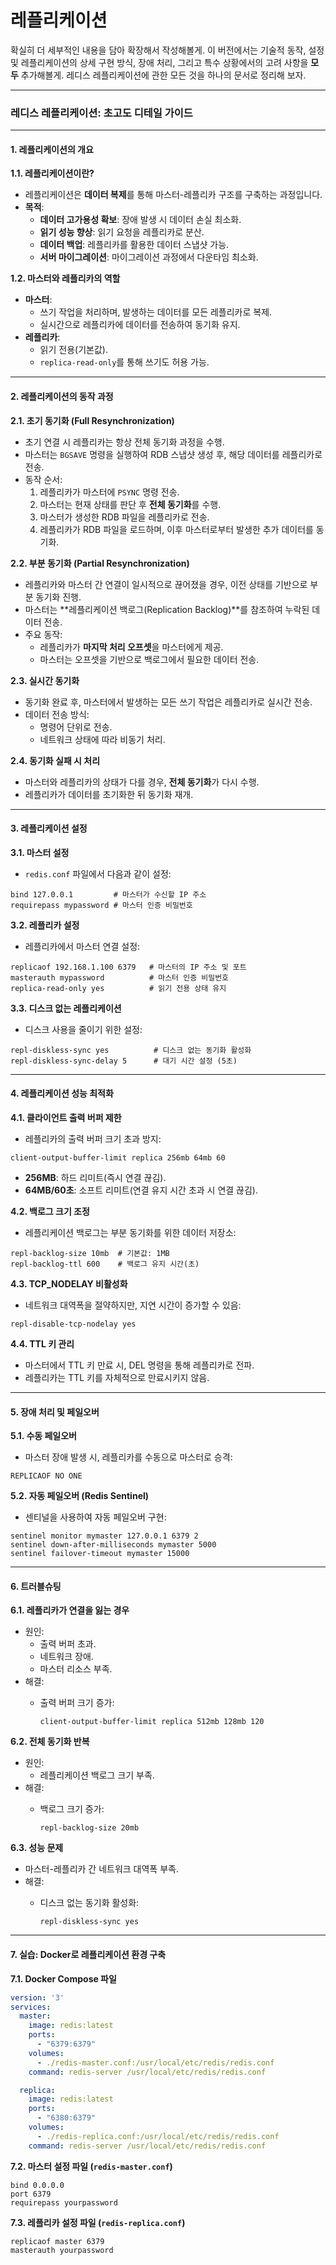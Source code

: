 # 레플리케이션

확실히 더 세부적인 내용을 담아 확장해서 작성해볼게. 이 버전에서는 기술적 동작, 설정 및 레플리케이션의 상세 구현 방식, 장애 처리, 그리고 특수 상황에서의 고려 사항을 **모두** 추가해볼게. 레디스 레플리케이션에 관한 모든 것을 하나의 문서로 정리해 보자.

***

### **레디스 레플리케이션: 초고도 디테일 가이드**

***

#### **1. 레플리케이션의 개요**

**1.1. 레플리케이션이란?**

* 레플리케이션은 **데이터 복제**를 통해 마스터-레플리카 구조를 구축하는 과정입니다.
* **목적**:
  * **데이터 고가용성 확보**: 장애 발생 시 데이터 손실 최소화.
  * **읽기 성능 향상**: 읽기 요청을 레플리카로 분산.
  * **데이터 백업**: 레플리카를 활용한 데이터 스냅샷 가능.
  * **서버 마이그레이션**: 마이그레이션 과정에서 다운타임 최소화.

**1.2. 마스터와 레플리카의 역할**

* **마스터**:
  * 쓰기 작업을 처리하며, 발생하는 데이터를 모든 레플리카로 복제.
  * 실시간으로 레플리카에 데이터를 전송하여 동기화 유지.
* **레플리카**:
  * 읽기 전용(기본값).
  * `replica-read-only`를 통해 쓰기도 허용 가능.

***

#### **2. 레플리케이션의 동작 과정**

**2.1. 초기 동기화 (Full Resynchronization)**

* 초기 연결 시 레플리카는 항상 전체 동기화 과정을 수행.
* 마스터는 `BGSAVE` 명령을 실행하여 RDB 스냅샷 생성 후, 해당 데이터를 레플리카로 전송.
* 동작 순서:
  1. 레플리카가 마스터에 `PSYNC` 명령 전송.
  2. 마스터는 현재 상태를 판단 후 **전체 동기화**를 수행.
  3. 마스터가 생성한 RDB 파일을 레플리카로 전송.
  4. 레플리카가 RDB 파일을 로드하며, 이후 마스터로부터 발생한 추가 데이터를 동기화.

**2.2. 부분 동기화 (Partial Resynchronization)**

* 레플리카와 마스터 간 연결이 일시적으로 끊어졌을 경우, 이전 상태를 기반으로 부분 동기화 진행.
* 마스터는 \*\*레플리케이션 백로그(Replication Backlog)\*\*를 참조하여 누락된 데이터 전송.
* 주요 동작:
  * 레플리카가 **마지막 처리 오프셋**을 마스터에게 제공.
  * 마스터는 오프셋을 기반으로 백로그에서 필요한 데이터 전송.

**2.3. 실시간 동기화**

* 동기화 완료 후, 마스터에서 발생하는 모든 쓰기 작업은 레플리카로 실시간 전송.
* 데이터 전송 방식:
  * 명령어 단위로 전송.
  * 네트워크 상태에 따라 비동기 처리.

**2.4. 동기화 실패 시 처리**

* 마스터와 레플리카의 상태가 다를 경우, **전체 동기화**가 다시 수행.
* 레플리카가 데이터를 초기화한 뒤 동기화 재개.

***

#### **3. 레플리케이션 설정**

**3.1. 마스터 설정**

* `redis.conf` 파일에서 다음과 같이 설정:

```plaintext
bind 127.0.0.1         # 마스터가 수신할 IP 주소
requirepass mypassword # 마스터 인증 비밀번호
```

**3.2. 레플리카 설정**

* 레플리카에서 마스터 연결 설정:

```plaintext
replicaof 192.168.1.100 6379   # 마스터의 IP 주소 및 포트
masterauth mypassword          # 마스터 인증 비밀번호
replica-read-only yes          # 읽기 전용 상태 유지
```

**3.3. 디스크 없는 레플리케이션**

* 디스크 사용을 줄이기 위한 설정:

```plaintext
repl-diskless-sync yes          # 디스크 없는 동기화 활성화
repl-diskless-sync-delay 5      # 대기 시간 설정 (5초)
```

***

#### **4. 레플리케이션 성능 최적화**

**4.1. 클라이언트 출력 버퍼 제한**

* 레플리카의 출력 버퍼 크기 초과 방지:

```plaintext
client-output-buffer-limit replica 256mb 64mb 60
```

* **256MB**: 하드 리미트(즉시 연결 끊김).
* **64MB/60초**: 소프트 리미트(연결 유지 시간 초과 시 연결 끊김).

**4.2. 백로그 크기 조정**

* 레플리케이션 백로그는 부분 동기화를 위한 데이터 저장소:

```plaintext
repl-backlog-size 10mb  # 기본값: 1MB
repl-backlog-ttl 600    # 백로그 유지 시간(초)
```

**4.3. TCP\_NODELAY 비활성화**

* 네트워크 대역폭을 절약하지만, 지연 시간이 증가할 수 있음:

```plaintext
repl-disable-tcp-nodelay yes
```

**4.4. TTL 키 관리**

* 마스터에서 TTL 키 만료 시, DEL 명령을 통해 레플리카로 전파.
* 레플리카는 TTL 키를 자체적으로 만료시키지 않음.

***

#### **5. 장애 처리 및 페일오버**

**5.1. 수동 페일오버**

* 마스터 장애 발생 시, 레플리카를 수동으로 마스터로 승격:

```plaintext
REPLICAOF NO ONE
```

**5.2. 자동 페일오버 (Redis Sentinel)**

* 센티널을 사용하여 자동 페일오버 구현:

```plaintext
sentinel monitor mymaster 127.0.0.1 6379 2
sentinel down-after-milliseconds mymaster 5000
sentinel failover-timeout mymaster 15000
```

***

#### **6. 트러블슈팅**

**6.1. 레플리카가 연결을 잃는 경우**

* 원인:
  * 출력 버퍼 초과.
  * 네트워크 장애.
  * 마스터 리소스 부족.
* 해결:
  *   출력 버퍼 크기 증가:

      ```plaintext
      client-output-buffer-limit replica 512mb 128mb 120
      ```

**6.2. 전체 동기화 반복**

* 원인:
  * 레플리케이션 백로그 크기 부족.
* 해결:
  *   백로그 크기 증가:

      ```plaintext
      repl-backlog-size 20mb
      ```

**6.3. 성능 문제**

* 마스터-레플리카 간 네트워크 대역폭 부족.
* 해결:
  *   디스크 없는 동기화 활성화:

      ```plaintext
      repl-diskless-sync yes
      ```

***

#### **7. 실습: Docker로 레플리케이션 환경 구축**

**7.1. Docker Compose 파일**

```yaml
version: '3'
services:
  master:
    image: redis:latest
    ports:
      - "6379:6379"
    volumes:
      - ./redis-master.conf:/usr/local/etc/redis/redis.conf
    command: redis-server /usr/local/etc/redis/redis.conf

  replica:
    image: redis:latest
    ports:
      - "6380:6379"
    volumes:
      - ./redis-replica.conf:/usr/local/etc/redis/redis.conf
    command: redis-server /usr/local/etc/redis/redis.conf
```

**7.2. 마스터 설정 파일 (`redis-master.conf`)**

```plaintext
bind 0.0.0.0
port 6379
requirepass yourpassword
```

**7.3. 레플리카 설정 파일 (`redis-replica.conf`)**

```plaintext
replicaof master 6379
masterauth yourpassword
```
